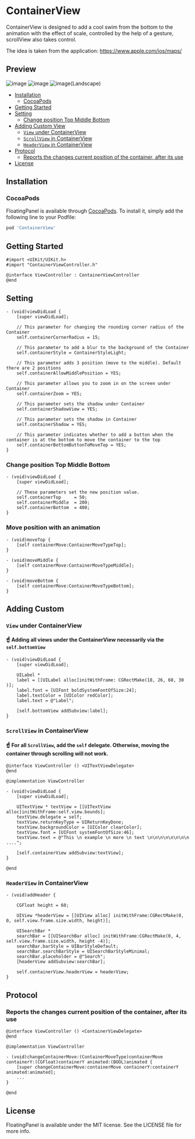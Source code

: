 # ContainerView 

ContainerView is designed to add a cool swim from the bottom to the animation with the effect of scale, controlled by the help of a gesture, scrollView also takes control. 

The idea is taken from the application: https://www.apple.com/ios/maps/

## Preview
![image](http://gdurl.com/p3_L)
![image](http://gdurl.com/30Qv)
![image(Landscape)](http://gdurl.com/x5p4)

<!-- TOC -->

- [Installation](#installation)
  - [CocoaPods](#cocoapods)
- [Getting Started](#getting-started)
- [Setting](#setting)
  - [Change position Top Middle Bottom](#change-position-top-middle-bottom)
- [Adding Custom View](#adding-custom)
  - [`View` under ContainerView](#view-under-containerview)
  - [`ScrollView` in ContainerView](#scrollview-in-containerview)
  - [`HeaderView` in ContainerView](#headerview-in-containerview)
- [Protocol](#protocol)
  - [Reports the changes current position of the container, after its use](#reports-the-changes-current-position-of-the-container-after-its-use)
- [License](#license)

<!-- /TOC -->

## Installation

### CocoaPods

FloatingPanel is available through [CocoaPods](https://cocoapods.org). To install
it, simply add the following line to your Podfile:

```ruby
pod 'ContainerView'
```

## Getting Started

```objc
#import <UIKit/UIKit.h>
#import "ContainerViewController.h"

@interface ViewController : ContainerViewController
@end
```

## Setting

```objc
- (void)viewDidLoad {
    [super viewDidLoad];
    
    // This parameter for changing the rounding corner radius of the Container
    self.containerCornerRadius = 15;

    // This parameter to add a blur to the background of the Container
    self.containerStyle = ContainerStyleLight;
    
    // This parameter adds 3 position (move to the middle). Default there are 2 positions
    self.containerAllowMiddlePosition = YES;
    
    // This parameter allows you to zoom in on the screen under Container
    self.containerZoom = YES;
    
    // This parameter sets the shadow under Container
    self.containerShadowView = YES;

    // This parameter sets the shadow in Container
    self.containerShadow = YES;

    // This parameter indicates whether to add a button when the container is at the bottom to move the container to the top
    self.containerBottomButtonToMoveTop = YES;
}
```

### Change position Top Middle Bottom

```objc
- (void)viewDidLoad {
    [super viewDidLoad];
    
    // These parameters set the new position value.
    self.containerTop     = 50;
    self.containerMiddle  = 200;
    self.containerBottom  = 400;
}
```

### Move position with an animation

```objc
- (void)moveTop {
    [self containerMove:ContainerMoveTypeTop];
}

- (void)moveMiddle {
    [self containerMove:ContainerMoveTypeMiddle];
}

- (void)moveBottom {
    [self containerMove:ContainerMoveTypeBottom];
}
```

## Adding Custom

### `View` under ContainerView

#### ☝️ Adding all views under the ContainerView necessarily via the `self.bottomView`

```objc
- (void)viewDidLoad {
    [super viewDidLoad];
    
    UILabel *
    label = [[UILabel alloc]initWithFrame: CGRectMake(18, 26, 60, 30 )];
    label.font = [UIFont boldSystemFontOfSize:24];
    label.textColor = [UIColor redColor];
    label.text = @"Label";
    
    [self.bottomView addSubview:label];
}
```

### `ScrollView` in ContainerView

#### ☝️ For all `ScrollView`, add the `self` delegate. Otherwise, moving the container through scrolling will not work.

```objc
@interface ViewController () <UITextViewDelegate>
@end

@implementation ViewController

- (void)viewDidLoad {
    [super viewDidLoad];
    
    UITextView * textView = [[UITextView alloc]initWithFrame:self.view.bounds];
    textView.delegate = self;
    textView.returnKeyType = UIReturnKeyDone;
    textView.backgroundColor = [UIColor clearColor];
    textView.font = [UIFont systemFontOfSize:46];
    textView.text = @"This \n example \n more \n text \n\n\n\n\n\n\n\n ....";
    
    [self.containerView addSubview:textView];
}

@end
```

### `HeaderView` in ContainerView

```objc
- (void)addHeader {

    CGFloat height = 60;
    
    UIView *headerView = [[UIView alloc] initWithFrame:CGRectMake(0, 0, self.view.frame.size.width, height)];
    
    UISearchBar *
    searchBar = [[UISearchBar alloc] initWithFrame:CGRectMake(0, 4, self.view.frame.size.width, height -4)];
    searchBar.barStyle = UIBarStyleDefault;
    searchBar.searchBarStyle = UISearchBarStyleMinimal;
    searchBar.placeholder = @"Search";
    [headerView addSubview:searchBar];
    
    self.containerView.headerView = headerView;
}
```

## Protocol

### Reports the changes current position of the container, after its use

```objc
@interface ViewController () <ContainerViewDelegate>
@end

@implementation ViewController

- (void)changeContainerMove:(ContainerMoveType)containerMove containerY:(CGFloat)containerY animated:(BOOL)animated {
    [super changeContainerMove:containerMove containerY:containerY animated:animated];
    ...
}

@end
```

## License

FloatingPanel is available under the MIT license. See the LICENSE file for more info.
